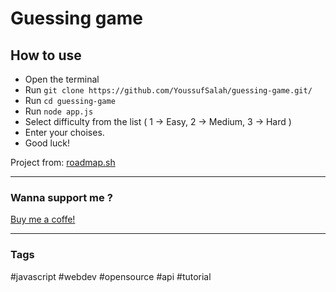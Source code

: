 # Guessing game

## How to use
- Open the terminal
- Run `git clone https://github.com/YoussufSalah/guessing-game.git/`
- Run `cd guessing-game`
- Run `node app.js`
- Select difficulty from the list ( 1 -> Easy, 2 -> Medium, 3 -> Hard )
- Enter your choises.
- Good luck!

Project from: [roadmap.sh](https://roadmap.sh/projects/number-guessing-game)
_______________________
### Wanna support me ?
[Buy me a coffe!](https://ko-fi.com/youssufsalah)
______________________
### Tags
#javascript #webdev #opensource #api #tutorial

